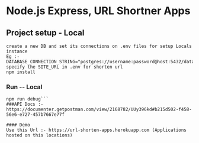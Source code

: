 # Node.js Express, URL Shortner Apps

## Project setup - Local
```
create a new DB and set its connections on .env files for setup Locals instance
Eg :-
DATABASE_CONNECTION_STRING="postgres://username:password@host:5432/databasename"
specify the SITE_URL in .env for shorten url
npm install
```

### Run -- Local
```
npm run debug```
###API Docs :- https://documenter.getpostman.com/view/2168782/UUy396kd#b215d502-f458-56e6-e727-457b7667e77f

#### Demo
Use this Url :- https://url-shorten-apps.herokuapp.com (Applications hosted on this locations)